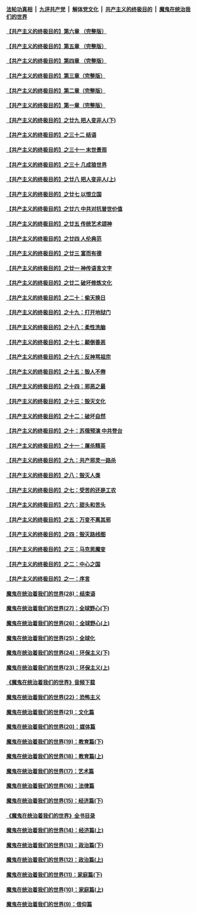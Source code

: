 ####  [法轮功真相](../../../../basic/blob/master/README.md?t=07011531) &nbsp;|&nbsp; [九评共产党](../../../../9ping.md/blob/master/README.md?t=07011531) &nbsp;|&nbsp; [解体党文化](../../../../jtdwh.md/blob/master/README.md?t=07011531)  &nbsp;|&nbsp; [共产主义的终极目的](../../../../gczydzjmd.md/blob/master/README.md?t=07011531) &nbsp;|&nbsp; [魔鬼在统治我们的世界](../../../../mgztzwmdsj.md/blob/master/README.md?t=07011531) 

#### [【共产主义的终极目的】第六章 （完整版）](../pages/nsc422/n11428913.md?t=07011531) 

#### [【共产主义的终极目的】第五章 （完整版）](../pages/nsc422/n11428912.md?t=07011531) 

#### [【共产主义的终极目的】第四章 （完整版）](../pages/nsc422/n11428907.md?t=07011531) 

#### [【共产主义的终极目的】第三章（完整版）](../pages/nsc422/n11428848.md?t=07011531) 

#### [【共产主义的终极目的】第二章（完整版）](../pages/nsc422/n11428831.md?t=07011531) 

#### [【共产主义的终极目的】第一章（完整版）](../pages/nsc422/n11417651.md?t=07011531) 

#### [【共产主义的终极目的】之廿九 把人变非人(下)](../pages/nsc422/n11344140.md?t=07011531) 

#### [【共产主义的终极目的】之三十二 结语](../pages/nsc422/n11360535.md?t=07011531) 

#### [【共产主义的终极目的】之三十一 末世景观](../pages/nsc422/n11351129.md?t=07011531) 

#### [【共产主义的终极目的】之三十 几成狼世界](../pages/nsc422/n11348280.md?t=07011531) 

#### [【共产主义的终极目的】之廿八 把人变非人(上)](../pages/nsc422/n11340492.md?t=07011531) 

#### [【共产主义的终极目的】之廿七 以恨立国](../pages/nsc422/n11336944.md?t=07011531) 

#### [【共产主义的终极目的】之廿六 中共对抗普世价值](../pages/nsc422/n11324785.md?t=07011531) 

#### [【共产主义的终极目的】之廿五 传统艺术颂神](../pages/nsc422/n11296396.md?t=07011531) 

#### [【共产主义的终极目的】之廿四 人伦典范](../pages/nsc422/n11296397.md?t=07011531) 

#### [【共产主义的终极目的】之廿三 富而有德](../pages/nsc422/n11283598.md?t=07011531) 

#### [【共产主义的终极目的】之廿一 神传语言文字](../pages/nsc422/n11263265.md?t=07011531) 

#### [【共产主义的终极目的】之廿二 破坏修炼文化](../pages/nsc422/n11245728.md?t=07011531) 

#### [【共产主义的终极目的】之二十：偷天换日](../pages/nsc422/n11238846.md?t=07011531) 

#### [【共产主义的终极目的】之十九：打开地狱门](../pages/nsc422/n11206376.md?t=07011531) 

#### [【共产主义的终极目的】之十八：柔性洗脑](../pages/nsc422/n11199994.md?t=07011531) 

#### [【共产主义的终极目的】之十七：颠倒善恶](../pages/nsc422/n11179782.md?t=07011531) 

#### [【共产主义的终极目的】之十六：反神骂祖宗](../pages/nsc422/n11166798.md?t=07011531) 

#### [【共产主义的终极目的】之十五：毁人不倦](../pages/nsc422/n11166792.md?t=07011531) 

#### [【共产主义的终极目的】之十四：邪恶之最](../pages/nsc422/n11150249.md?t=07011531) 

#### [【共产主义的终极目的】之十三：毁灭文化](../pages/nsc422/n11135227.md?t=07011531) 

#### [【共产主义的终极目的】之十二：破坏自然](../pages/nsc422/n11135214.md?t=07011531) 

#### [【共产主义的终极目的】之十：苏俄预演 中共登台](../pages/nsc422/n11118424.md?t=07011531) 

#### [【共产主义的终极目的】之十一：屠杀精英](../pages/nsc422/n11118442.md?t=07011531) 

#### [【共产主义的终极目的】之九：共产邪灵一路杀](../pages/nsc422/n11114139.md?t=07011531) 

#### [【共产主义的终极目的】之八：毁灭人类](../pages/nsc422/n11108503.md?t=07011531) 

#### [【共产主义的终极目的】之七：受苦的还是工农](../pages/nsc422/n11101809.md?t=07011531) 

#### [【共产主义的终极目的】之六：甜头和苦头](../pages/nsc422/n11096971.md?t=07011531) 

#### [【共产主义的终极目的】之五：万变不离其邪](../pages/nsc422/n11091285.md?t=07011531) 

#### [【共产主义的终极目的】之四：毁灭路线图](../pages/nsc422/n11086284.md?t=07011531) 

#### [【共产主义的终极目的】之三：马克思魔变](../pages/nsc422/n11061941.md?t=07011531) 

#### [【共产主义的终极目的】之二：中心之国](../pages/nsc422/n11047728.md?t=07011531) 

#### [【共产主义的终极目的】之一：序言](../pages/nsc422/n11086077.md?t=07011531) 

#### [魔鬼在统治着我们的世界(28)：结束语](../pages/nsc422/n10936246.md?t=07011531) 

#### [魔鬼在统治着我们的世界(27)：全球野心(下)](../pages/nsc422/n10928319.md?t=07011531) 

#### [魔鬼在统治着我们的世界(26)：全球野心(上)](../pages/nsc422/n10900318.md?t=07011531) 

#### [魔鬼在统治着我们的世界(25)：全球化](../pages/nsc422/n10788205.md?t=07011531) 

#### [魔鬼在统治着我们的世界(24)：环保主义(下)](../pages/nsc422/n10695307.md?t=07011531) 

#### [魔鬼在统治着我们的世界(23)：环保主义(上)](../pages/nsc422/n10688613.md?t=07011531) 

#### [《魔鬼在统治着我们的世界》音频下载](../pages/nsc422/n10635553.md?t=07011531) 

#### [魔鬼在统治着我们的世界(22)：恐怖主义](../pages/nsc422/n10614727.md?t=07011531) 

#### [魔鬼在统治着我们的世界(21)：文化篇](../pages/nsc422/n10597706.md?t=07011531) 

#### [魔鬼在统治着我们的世界(20)：媒体篇](../pages/nsc422/n10586579.md?t=07011531) 

#### [魔鬼在统治着我们的世界(19)：教育篇(下)](../pages/nsc422/n10564808.md?t=07011531) 

#### [魔鬼在统治着我们的世界(18)：教育篇(上)](../pages/nsc422/n10526970.md?t=07011531) 

#### [魔鬼在统治着我们的世界(17)：艺术篇](../pages/nsc422/n10499093.md?t=07011531) 

#### [魔鬼在统治着我们的世界(16)：法律篇](../pages/nsc422/n10485969.md?t=07011531) 

#### [魔鬼在统治着我们的世界(15)：经济篇(下)](../pages/nsc422/n10469975.md?t=07011531) 

#### [《魔鬼在统治着我们的世界》全书目录](../pages/nsc422/n10464261.md?t=07011531) 

#### [魔鬼在统治着我们的世界(14)：经济篇(上)](../pages/nsc422/n10457370.md?t=07011531) 

#### [魔鬼在统治着我们的世界(13)：政治篇(下)](../pages/nsc422/n10448270.md?t=07011531) 

#### [魔鬼在统治着我们的世界(12)：政治篇(上)](../pages/nsc422/n10444576.md?t=07011531) 

#### [魔鬼在统治着我们的世界(11)：家庭篇(下)](../pages/nsc422/n10440961.md?t=07011531) 

#### [魔鬼在统治着我们的世界(10)：家庭篇(上)](../pages/nsc422/n10435448.md?t=07011531) 

#### [魔鬼在统治着我们的世界(9)：信仰篇](../pages/nsc422/n10432159.md?t=07011531) 

